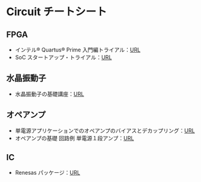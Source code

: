 # Circuit チートシート

## FPGA

- インテル® Quartus® Prime 入門編トライアル：[URL](https://www.macnica.co.jp/business/semiconductor/articles/intel/133832/)
- SoC スタートアップ・トライアル：[URL](https://www.macnica.co.jp/business/semiconductor/articles/intel/134221/)

## 水晶振動子

- 水晶振動子の基礎講座：[URL](https://www.macnica.co.jp/business/semiconductor/articles/basic/127525/index.html)

## オペアンプ

- 単電源アプリケーションでのオペアンプのバイアスとデカップリング：[URL](https://www.analog.com/media/jp/technical-documentation/application-notes/AN-581_jp.pdf)
- オペアンプの基礎 回路例 単電源１段アンプ：[URL](https://www.marutsu.co.jp/contents/shop/marutsu/mame/97.html)

## IC

- Renesas パッケージ：[URL](https://www.renesas.com/jp/ja/support/technical-resources/packaging.html)
